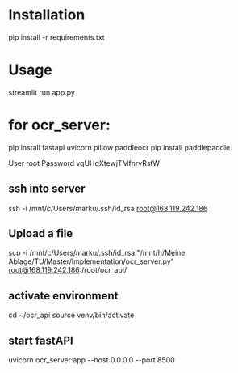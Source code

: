 # Installation

pip install -r requirements.txt

# Usage

streamlit run app.py

# for ocr_server:
pip install fastapi uvicorn pillow paddleocr
pip install paddlepaddle

User	root
Password	vqUHqXtewjTMfnrvRstW

## ssh into server
ssh -i /mnt/c/Users/marku/.ssh/id_rsa root@168.119.242.186
## Upload a file
scp -i /mnt/c/Users/marku/.ssh/id_rsa "/mnt/h/Meine Ablage/TU/Master/Implementation/ocr_server.py" root@168.119.242.186:/root/ocr_api/
## activate environment
cd ~/ocr_api
source venv/bin/activate
## start fastAPI
uvicorn ocr_server:app --host 0.0.0.0 --port 8500

